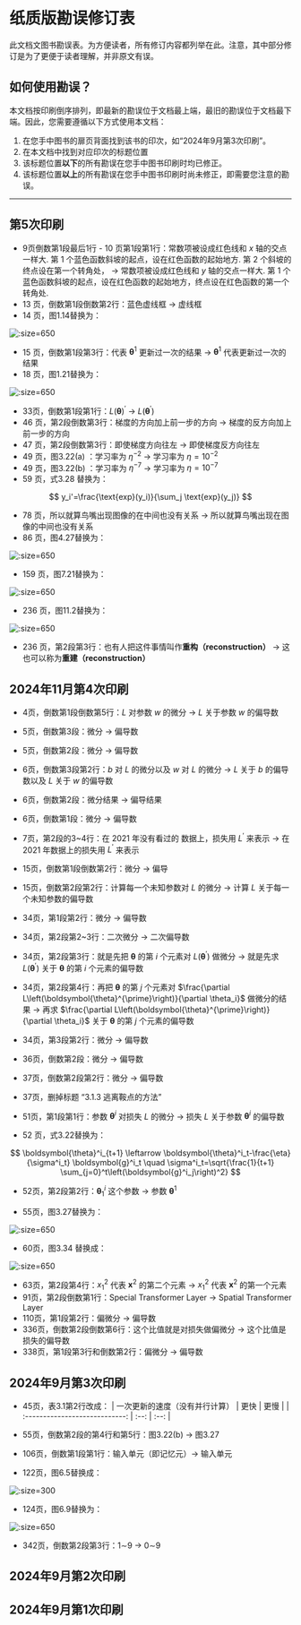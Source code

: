 # 纸质版勘误修订表

此文档文图书勘误表。为方便读者，所有修订内容都列举在此。注意，其中部分修订是为了更便于读者理解，并非原文有误。

## 如何使用勘误？
本文档按印刷倒序排列，即最新的勘误位于文档最上端，最旧的勘误位于文档最下端。因此，您需要遵循以下方式使用本文档：

1. 在您手中图书的扉页背面找到该书的印次，如“2024年9月第3次印刷”。
2. 在本文档中找到对应印次的标题位置
3. 该标题位置**以下**的所有勘误在您手中图书印刷时均已修正。
4. 该标题位置**以上**的所有勘误在您手中图书印刷时尚未修正，即需要您注意的勘误。

---
## 第5次印刷
* 9页倒数第1段最后1行 - 10 页第1段第1行：常数项被设成红色线和 $x$ 轴的交点一样大. 第 1 个蓝色函数斜坡的起点，设在红色函数的起始地方. 第 2 个斜坡的终点设在第一个转角处， → 常数项被设成红色线和 $y$ 轴的交点一样大. 第 1 个蓝色函数斜坡的起点，设在红色函数的起始地方，终点设在红色函数的第一个转角处.
* 13 页，倒数第1段倒数第2行：蓝色虚线框 → 虚线框
* 14 页，图1.14替换为：

![](res/1-14.png ':size=650')

* 15 页，倒数第1段第3行：代表 $\boldsymbol{\theta}^1$ 更新过一次的结果 →  $\boldsymbol{\theta}^1$ 代表更新过一次的结果
* 18 页，图1.21替换为：

![](res/1-21.png ':size=650')

* 33页，倒数第1段第1行：$L(\boldsymbol{\theta})^{\prime}$ → $L(\boldsymbol{\theta}^{\prime})$
* 46 页，第2段倒数第3行：梯度的方向加上前一步的方向 → 梯度的反方向加上前一步的方向
* 47 页，第2段倒数第3行：即使梯度方向往左 → 即使梯度反方向往左
* 49 页，图3.22(a) ：学习率为 $\eta^{-2}$ →  学习率为 $\eta=10^{-2}$ 
* 49 页，图3.22(b) ：学习率为 $\eta^{-7}$ →  学习率为 $\eta=10^{-7}$ 
* 59 页，式3.28 替换为：

$$
y_i'=\frac{\text{exp}(y_i)}{\sum_j \text{exp}(y_j)}
$$



* 78 页，所以就算鸟嘴出现图像的在中间也没有关系 → 所以就算鸟嘴出现在图像的中间也没有关系
* 86 页，图4.27替换为：

![](res/4-27.png ':size=650')

* 159 页，图7.21替换为：

![](res/7-21.png ':size=650')

* 236 页，图11.2替换为：

![](res/11-2.png ':size=650')

* 236 页，第2段第3行：也有人把这件事情叫作**重构（reconstruction）** → 这也可以称为**重建（reconstruction）**

## 2024年11月第4次印刷

* 4页，倒数第1段倒数第5行：$L$ 对参数 $w$ 的微分 → $L$ 关于参数 $w$ 的偏导数
* 5页，倒数第3段：微分 → 偏导数
* 5页，倒数第2段：微分 → 偏导数
* 6页，倒数第3段第2行：$b$ 对 $L$ 的微分以及 $w$ 对 $L$ 的微分 → $L$ 关于 $b$ 的偏导数以及 $L$ 关于 $w$ 的偏导数 
* 6页，倒数第2段：微分结果 → 偏导结果
* 6页，倒数第1段：微分 → 偏导数
* 7页，第2段的3~4行：在 2021 年没有看过的 数据上，损失用 $L^{\prime}$ 来表示 → 在 2021 年数据上的损失用 $L^{\prime}$ 来表示
* 15页，倒数第1段倒数第2行：微分 → 偏导
* 15页，倒数第2段第2行：计算每一个未知参数对 $L$ 的微分 → 计算 $L$ 关于每一个未知参数的偏导数
* 34页，第1段第2行：微分 → 偏导数
* 34页，第2段第2~3行：二次微分 → 二次偏导数
* 34页，第2段第3行：就是先把 $\boldsymbol{\theta}$  的第 $i$  个元素对  $L\left(\boldsymbol{\theta}^{\prime}\right)$  做微分 → 就是先求 $L\left(\boldsymbol{\theta}^{\prime}\right)$  关于 $\boldsymbol{\theta}$  的第 $i$  个元素的偏导数  
* 34页，第2段第4行：再把 $\boldsymbol{\theta}$ 的第 $j$  个元素对  $\frac{\partial L\left(\boldsymbol{\theta}^{\prime}\right)}{\partial \theta_i}$ 做微分的结果 → 再求 $\frac{\partial L\left(\boldsymbol{\theta}^{\prime}\right)}{\partial \theta_i}$  关于 $\boldsymbol{\theta}$ 的第 $j$  个元素的偏导数
* 34页，第3段第2行：微分 → 偏导数
* 36页，倒数第2段：微分 → 偏导数
* 37页，倒数第2段第2行：微分 → 偏导数
* 37页，删掉标题 “3.1.3 逃离鞍点的方法”
* 51页，第1段第1行：参数 $\boldsymbol{\theta}^i$ 对损失 $L$ 的微分 → 损失 $L$ 关于参数 $\boldsymbol{\theta}^i$ 的偏导数

* 52 页，式3.22替换为：

$$
\boldsymbol{\theta}^i_{t+1} \leftarrow \boldsymbol{\theta}^i_t-\frac{\eta}{\sigma^i_t} \boldsymbol{g}^i_t \quad \sigma^i_t=\sqrt{\frac{1}{t+1} \sum_{j=0}^t\left(\boldsymbol{g}^i_j\right)^2}
$$

* 52页，第2段第2行：$\boldsymbol{\theta}_1^i$ 这个参数 → 参数 $\boldsymbol{\theta}^1$

* 55页，图3.27替换为：

![](res/3-27.png ':size=650')

* 60页，图3.34 替换成：

![](res/3-34.png ':size=650')

* 63页，第2段第4行：$x_1^2$ 代表 $\boldsymbol{x}^2$ 的第二个元素 → $x_1^2$ 代表 $\boldsymbol{x}^2$ 的第一个元素
* 91页，第2段倒数第1行：Special Transformer Layer → Spatial Transformer Layer
* 110页，第1段第2行：偏微分 → 偏导数
* 336页，倒数第2段倒数第6行：这个比值就是对损失做偏微分 → 这个比值是损失的偏导数
* 338页，第1段第3行和倒数第2行：偏微分 → 偏导数

## 2024年9月第3次印刷

* 45页，表3.1第2行改成：
| 一次更新的速度（没有并行计算） | 更快 | 更慢 |
| :----------------------------: | :--: | :--: |

* 55页，倒数第2段的第4行和第5行：图3.22(b) → 图3.27
* 106页，倒数第1段第1行：输入单元（即记忆元）→ 输入单元
* 122页，图6.5替换成：

![](res/6-5.png ':size=300')

* 124页，图6.9替换为：

![](res/6-9.png ':size=650')

* 342页，倒数第2段第3行：1$\sim$9 → 0$\sim$9

## 2024年9月第2次印刷

## 2024年9月第1次印刷

